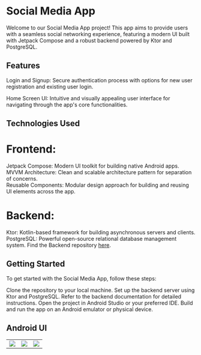 # Social Media App
Welcome to our Social Media App project! This app aims to provide users with a seamless social networking experience, featuring a modern UI built with Jetpack Compose and a robust backend powered by Ktor and PostgreSQL.


## Features
<p>
  Login and Signup: Secure authentication process with options for new user registration and existing user login.
</p>
<p>
Home Screen UI: Intuitive and visually appealing user interface for navigating through the app's core functionalities.
<p>




## Technologies Used
# Frontend:
Jetpack Compose: Modern UI toolkit for building native Android apps. <br>
MVVM Architecture: Clean and scalable architecture pattern for separation of concerns. <br>
Reusable Components: Modular design approach for building and reusing UI elements across the app.
# Backend:
Ktor: Kotlin-based framework for building asynchronous servers and clients.
PostgreSQL: Powerful open-source relational database management system.
 Find the Backend  repository [here](https://github.com/Ayush-Kotlin-Dev/InstaU---Backend-Server).



## Getting Started
To get started with the Social Media App, follow these steps:

Clone the repository to your local machine.
Set up the backend server using Ktor and PostgreSQL. Refer to the backend documentation for detailed instructions.
Open the project in Android Studio or your preferred IDE.
Build and run the app on an Android emulator or physical device.

## Android UI
<table>
  <tr>
    <td><img src="https://mega.nz/file/cf4A2RiZ#umptOC3rkaYIDN8O1m84fb7QT9WmdtIUbOjtJTDb8Yg"/></td>
    <td><img src= "https://github.com/Ayushrai2005/InstaU/blob/5fc599cd5d21cabb102ff0453f04df5a404c37c0/app/src/main/res/assests/SS2_Signup.png"/></td>
    <td><img src="https://github.com/Ayushrai2005/InstaU/blob/5fc599cd5d21cabb102ff0453f04df5a404c37c0/app/src/main/res/assests/SS3_HomeScreen.png"/></td>
  </tr>
</table>


